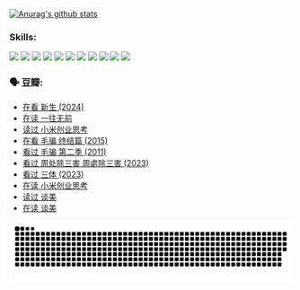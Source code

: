 
[![Anurag's github stats](https://github-readme-stats.vercel.app/api?username=w940853815)](https://github.com/anuraghazra/github-readme-stats)

### Skills:

<code><img height="32" src="https://cdn.jsdelivr.net/npm/simple-icons@v5/icons/python.svg"></code>
<code><img height="32" src="https://cdn.jsdelivr.net/npm/simple-icons@v5/icons/javascript.svg"></code>
<code><img height="32" src="https://cdn.jsdelivr.net/npm/simple-icons@v5/icons/django.svg"></code>
<code><img height="32" src="https://cdn.jsdelivr.net/npm/simple-icons@v5/icons/flask.svg"></code>
<code><img height="32" src="https://cdn.jsdelivr.net/npm/simple-icons@v5/icons/vuetify.svg"></code>
<code><img height="32" src="https://cdn.jsdelivr.net/npm/simple-icons@v5/icons/git.svg"></code>
<code><img height="32" src="https://cdn.jsdelivr.net/npm/simple-icons@v5/icons/docker.svg"></code>
<code><img height="32" src="https://cdn.jsdelivr.net/npm/simple-icons@v5/icons/postgresql.svg"></code>
<code><img height="32" src="https://cdn.jsdelivr.net/npm/simple-icons@v5/icons/elasticsearch.svg"></code>
<code><img height="32" src="https://cdn.jsdelivr.net/npm/simple-icons@v5/icons/macos.svg"></code>
<code><img height="32" src="https://cdn.jsdelivr.net/npm/simple-icons@v5/icons/linux.svg"></code>

### 🗣 豆瓣:

<!-- DOUBAN-ACTIVITIES:START -->
- [在看 新生‎ (2024)](https://www.douban.com/people/136069238/status/4607441062/?_i=15624138)
- [在读 一往无前](https://www.douban.com/people/136069238/status/4590507310/?_i=15624138)
- [读过 小米创业思考](https://www.douban.com/people/136069238/status/4590506983/?_i=15624138)
- [在看 毛骗 终结篇‎ (2015)](https://www.douban.com/people/136069238/status/4581971924/?_i=15624138)
- [看过 毛骗 第二季‎ (2011)](https://www.douban.com/people/136069238/status/4581971810/?_i=15624138)
- [看过 周处除三害 周處除三害‎ (2023)](https://www.douban.com/people/136069238/status/4575646701/?_i=15624138)
- [看过 三体‎ (2023)](https://www.douban.com/people/136069238/status/4574263039/?_i=15624138)
- [在读 小米创业思考](https://www.douban.com/people/136069238/status/4572047905/?_i=15624138)
- [读过 谈美](https://www.douban.com/people/136069238/status/4572047629/?_i=15624138)
- [在读 谈美](https://www.douban.com/people/136069238/status/4560861771/?_i=15624138)
<!-- DOUBAN-ACTIVITIES:END -->


![Snake animation](https://raw.githubusercontent.com/w940853815/w940853815/output/github-contribution-grid-snake.svg)

<!--
**w940853815/w940853815** is a ✨ _special_ ✨ repository because its `README.md` (this file) appears on your GitHub profile.

Here are some ideas to get you started:

- 🔭 I’m currently working on ...
- 🌱 I’m currently learning ...
- 👯 I’m looking to collaborate on ...
- 🤔 I’m looking for help with ...
- 💬 Ask me about ...
- 📫 How to reach me: ...
- 😄 Pronouns: ...
- ⚡ Fun fact: ...
-->
